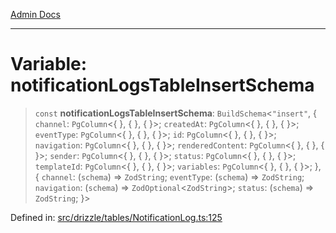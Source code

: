 [Admin Docs](/)

***

# Variable: notificationLogsTableInsertSchema

> `const` **notificationLogsTableInsertSchema**: `BuildSchema`\<`"insert"`, \{ `channel`: `PgColumn`\<\{ \}, \{ \}, \{ \}\>; `createdAt`: `PgColumn`\<\{ \}, \{ \}, \{ \}\>; `eventType`: `PgColumn`\<\{ \}, \{ \}, \{ \}\>; `id`: `PgColumn`\<\{ \}, \{ \}, \{ \}\>; `navigation`: `PgColumn`\<\{ \}, \{ \}, \{ \}\>; `renderedContent`: `PgColumn`\<\{ \}, \{ \}, \{ \}\>; `sender`: `PgColumn`\<\{ \}, \{ \}, \{ \}\>; `status`: `PgColumn`\<\{ \}, \{ \}, \{ \}\>; `templateId`: `PgColumn`\<\{ \}, \{ \}, \{ \}\>; `variables`: `PgColumn`\<\{ \}, \{ \}, \{ \}\>; \}, \{ `channel`: (`schema`) => `ZodString`; `eventType`: (`schema`) => `ZodString`; `navigation`: (`schema`) => `ZodOptional`\<`ZodString`\>; `status`: (`schema`) => `ZodString`; \}\>

Defined in: [src/drizzle/tables/NotificationLog.ts:125](https://github.com/Sourya07/talawa-api/blob/cfbd515d04ffba748b09232a33807f1845dd1878/src/drizzle/tables/NotificationLog.ts#L125)
